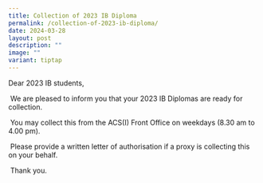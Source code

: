 ```yaml
---
title: Collection of 2023 IB Diploma
permalink: /collection-of-2023-ib-diploma/
date: 2024-03-28
layout: post
description: ""
image: ""
variant: tiptap
---
```

<p>Dear 2023 IB students,</p>
<p>&nbsp;We are pleased to inform you that your 2023 IB Diplomas are ready
for collection.</p>
<p>&nbsp;You may collect this from the ACS(I) Front Office on weekdays (8.30
am to 4.00 pm).</p>
<p>&nbsp;Please provide a written letter of authorisation if a proxy is collecting
this on your behalf.</p>
<p>&nbsp;Thank you.</p>